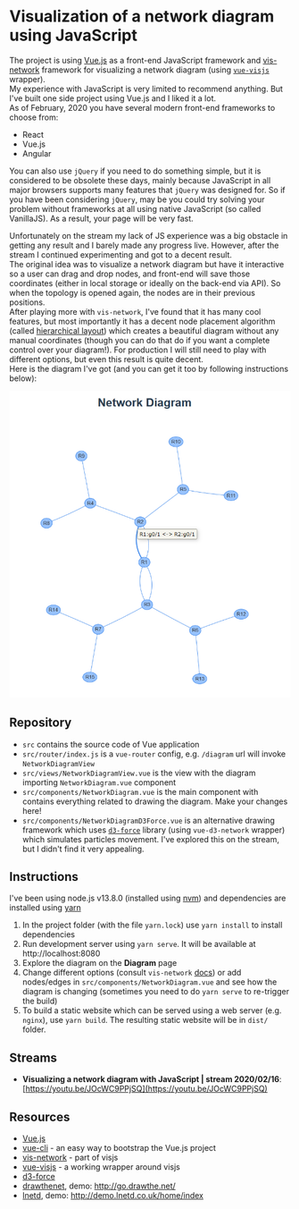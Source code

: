 # Visualization of a network diagram using JavaScript
The project is using [Vue.js](https://vuejs.org/) as a front-end JavaScript framework and [vis-network](https://visjs.github.io/vis-network/docs/network/) framework for visualizing a network diagram (using [`vue-visjs`](https://github.com/sjmallon/vue-visjs) wrapper).  
My experience with JavaScript is very limited to recommend anything. But I've built one side project using Vue.js and I liked it a lot.  
As of February, 2020 you have several modern front-end frameworks to choose from:
* React
* Vue.js
* Angular

You can also use `jQuery` if you need to do something simple, but it is considered to be obsolete these days, mainly because JavaScript in all major browsers supports many features that `jQuery` was designed for. So if you have been considering `jQuery`, may be you could try solving your problem without frameworks at all using native JavaScript (so called VanillaJS). As a result, your page will be very fast.

Unfortunately on the stream my lack of JS experience was a big obstacle in getting any result and I barely made any progress live. However, after the stream I continued experimenting and got to a decent result.  
The original idea was to visualize a network diagram but have it interactive so a user can drag and drop nodes, and front-end will save those coordinates (either in local storage or ideally on the back-end via API). So when the topology is opened again, the nodes are in their previous positions.  
After playing more with `vis-network`, I've found that it has many cool features, but most importantly it has a decent node placement algorithm (called [hierarchical layout](https://visjs.github.io/vis-network/docs/network/layout.html)) which creates a beautiful diagram without any manual coordinates (though you can do that do if you want a complete control over your diagram!). For production I will still need to play with different options, but even this result is quite decent.  
Here is the diagram I've got (and you can get it too by following instructions below):

![Network diagram built using vis-network](network-diagram-vis-network.png)

## Repository
* `src` contains the source code of Vue application
 * `src/router/index.js` is a `vue-router` config, e.g. `/diagram` url will invoke `NetworkDiagramView`
 * `src/views/NetworkDiagramView.vue` is the view with the diagram importing `NetworkDiagram.vue` component
 * `src/components/NetworkDiagram.vue` is the main component with contains everything related to drawing the diagram. Make your changes here!
 * `src/components/NetworkDiagramD3Force.vue` is an alternative drawing framework which uses [`d3-force`](https://github.com/d3/d3-force) library (using `vue-d3-network` wrapper) which simulates particles movement. I've explored this on the stream, but I didn't find it very appealing.


## Instructions
I've been using node.js v13.8.0 (installed using [nvm](https://github.com/nvm-sh/nvm)) and dependencies are installed using [yarn](https://github.com/yarnpkg/yarn)
1) In the project folder (with the file `yarn.lock`) use `yarn install` to install dependencies
2) Run development server using `yarn serve`. It will be available at http://localhost:8080
3) Explore the diagram on the **Diagram** page
4) Change different options (consult `vis-network` [docs](https://visjs.github.io/vis-network/docs/network/)) or add nodes/edges  in `src/components/NetworkDiagram.vue` and see how the diagram is changing (sometimes you need to do `yarn serve` to re-trigger the build)
5) To build a static website which can be served using a web server (e.g. `nginx`), use `yarn build`. The resulting static website will be in `dist/` folder.

## Streams
* **Visualizing a network diagram with JavaScript | stream 2020/02/16**: [https://youtu.be/JOcWC9PPjSQ](https://youtu.be/JOcWC9PPjSQ)

## Resources
* [Vue.js](https://vuejs.org/)
* [vue-cli](https://cli.vuejs.org/) - an easy way to bootstrap the Vue.js project
* [vis-network](https://visjs.github.io/vis-network/docs/network/) - part of visjs
* [vue-visjs](https://github.com/sjmallon/vue-visjs) - a working wrapper around visjs
* [d3-force](https://github.com/d3/d3-force)
* [drawthenet](https://github.com/cidrblock/drawthe.net), demo: http://go.drawthe.net/
* [lnetd](https://github.com/cpmarvin/lnetd), demo: http://demo.lnetd.co.uk/home/index
